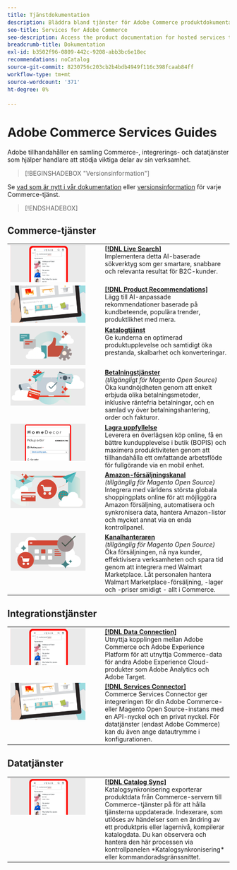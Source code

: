 ```yaml
---
title: Tjänstdokumentation
description: Bläddra bland tjänster för Adobe Commerce produktdokumentation
seo-title: Services for Adobe Commerce
seo-description: Access the product documentation for hosted services that help Adobe Commerce and Magento Open Source merchants support key components of their business.
breadcrumb-title: Dokumentation
exl-id: b3502f96-0809-442c-9208-abb3bc6e18ec
recommendations: noCatalog
source-git-commit: 8230756c203cb2b4bdb4949f116c398fcaab84ff
workflow-type: tm+mt
source-wordcount: '371'
ht-degree: 0%

---
```


# Adobe Commerce Services Guides

Adobe tillhandahåller en samling Commerce-, integrerings- och datatjänster som hjälper handlare att stödja viktiga delar av sin verksamhet.

>[!BEGINSHADEBOX &quot;Versionsinformation&quot;]

Se [vad som är nytt i vår dokumentation](whats-new.md) eller [versionsinformation](release-notes-all.md) för varje Commerce-tjänst.

>[!ENDSHADEBOX]

## Commerce-tjänster

<table>
<tr>
  <td valign="top" width="200">
      <img alt="[!DNL Live Search]" src="assets/live-search.png" width="170px"/></td>
   <td valign="top"><a href="https://experienceleague.adobe.com/en/docs/commerce-merchant-services/live-search/overview"><strong>[!DNL Live Search]</strong></a>
    <div>Implementera detta AI-baserade sökverktyg som ger smartare, snabbare och relevanta resultat för B2C-kunder.</div>
  </td>
   </tr>
<tr>
   <td valign="top" width="200">
       <img alt="[!UICONTROL Product Recommendations]" src="assets/product-recs.png" width="170px"/></td>
   <td valign="top">
   <a href="https://experienceleague.adobe.com/en/docs/commerce-merchant-services/product-recommendations/overview"><strong>[!DNL Product Recommendations]</strong></a>
    <div>Lägg till AI-anpassade rekommendationer baserade på kundbeteende, populära trender, produktlikhet med mera.</div>
  </td>
   </tr>
<tr>
    <td valign="top" width="200px">
       <img alt="Katalogtjänst" src="assets/catalog-service.png" width="170px"></td>
   <td valign="top"><a href="https://experienceleague.adobe.com/en/docs/commerce-merchant-services/catalog-service/guide-overview"> <strong>Katalogtjänst</strong></a> <br>
    <div>Ge kunderna en optimerad produktupplevelse och samtidigt öka prestanda, skalbarhet och konverteringar.</div>
  </td>
   </tr>
<tr>
  <td valign="top" width="200px">
    <img alt="Betalningstjänster" src="assets/payment-services.png" width="170px"/></td>
   <td valign="top"><a href="https://experienceleague.adobe.com/en/docs/commerce-merchant-services/payment-services/guide-overview"><strong>Betalningstjänster</strong></a> <br><em>(tillgängligt för Magento Open Source)</em>
    <div>Öka kundnöjdheten genom att enkelt erbjuda olika betalningsmetoder, inklusive räntefria betalningar, och en samlad vy över betalningshantering, order och fakturor.</div>
  </td>
    </tr>
<tr>
    <td valign="top" width="200px">
       <img alt="Lagra uppfyllelse" src="assets/store-fulfillment-landing-graphic.png" width="170px"/></td>
   <td valign="top"><a href="https://experienceleague.adobe.com/en/docs/commerce-merchant-services/store-fulfillment/guide-overview"> <strong>Lagra uppfyllelse</strong></a></br>
    <div>Leverera en överlägsen köp online, få en bättre kundupplevelse i butik (BOPIS) och maximera produktiviteten genom att tillhandahålla ett omfattande arbetsflöde för fullgörande via en mobil enhet.</div>
  </td>
   </tr>
<tr>
    <td valign="top" width="200px">
       <img alt="Amazon Sales Channel" src="assets/amazon-channel.png" width="170px"></td>
   <td valign="top"><a href="https://experienceleague.adobe.com/en/docs/commerce-channels/amazon/guide-overview"> <strong>Amazon-försäljningskanal</strong></a> <br><em>(tillgänglig för Magento Open Source)</em>
    <div>Integrera med världens största globala shoppingplats online för att möjliggöra Amazon försäljning, automatisera och synkronisera data, hantera Amazon-listor och mycket annat via en enda kontrollpanel.</div>
  </td>
   </tr>
<tr>
    <td valign="top">
       <img alt="[!DNL Channel Manager]" src="assets/channel-manager.png" width="170px"></td>
   <td valign="top"><a href="https://experienceleague.adobe.com/en/docs/commerce-channels/channel-manager/guide-overview"> <strong>Kanalhanteraren</strong></a> <br><em>(tillgänglig för Magento Open Source)</em>
    <div>Öka försäljningen, nå nya kunder, effektivisera verksamheten och spara tid genom att integrera med Walmart Marketplace. Låt personalen hantera Walmart Marketplace-försäljning, -lager och -priser smidigt - allt i Commerce.</div>
  </td>
   </tr>
</table>

## Integrationstjänster

<table>
<tr>
  <td valign="top" width="200">
      <img alt="[!DNL Data Connection]" src="assets/live-search.png" width="170px"/></td>
   <td valign="top"><a href="https://experienceleague.adobe.com/en/docs/commerce-merchant-services/data-connection/overview"><strong>[!DNL Data Connection]</strong></a>  
    <div>Utnyttja kopplingen mellan Adobe Commerce och Adobe Experience Platform för att utnyttja Commerce-data för andra Adobe Experience Cloud-produkter som Adobe Analytics och Adobe Target.</div>
  </td>
   </tr>
<tr>
   <td valign="top" width="200">
       <img alt="[!UICONTROL Services Connector]" src="assets/product-recs.png" width="170px"/></td>
   <td valign="top">
   <a href="https://experienceleague.adobe.com/en/docs/commerce-merchant-services/user-guides/integration-services/saas"><strong>[!DNL Services Connector]</strong></a>
    <div>Commerce Services Connector ger integreringen för din Adobe Commerce- eller Magento Open Source-instans med en API-nyckel och en privat nyckel. För datatjänster (endast Adobe Commerce) kan du även ange datautrymme i konfigurationen.</div>
  </td>
   </tr>
</table>

## Datatjänster

<table>
<tr>
   <td valign="top" width="200">
      <img alt="[!DNL Catalog Sync]" src="assets/live-search.png" width="170px"/></td>
   <td valign="top"><a href="https://experienceleague.adobe.com/en/docs/commerce-merchant-services/user-guides/data-services/catalog-sync"><strong>[!DNL Catalog Sync]</strong></a>
    <div>Katalogsynkronisering exporterar produktdata från Commerce-servern till Commerce-tjänster på för att hålla tjänsterna uppdaterade. Indexerare, som utlöses av händelser som en ändring av ett produktpris eller lagernivå, kompilerar katalogdata. Du kan observera och hantera den här processen via kontrollpanelen *Katalogsynkronisering* eller kommandoradsgränssnittet.</div>
  </td>
</tr>
</table>
